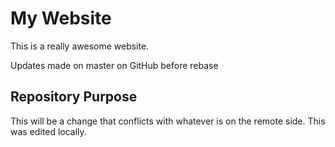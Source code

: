 # My Website

This is a really awesome website.

Updates made on master on GitHub before rebase

## Repository Purpose

This will be a change that conflicts
with whatever is on the remote side.
This was edited locally.